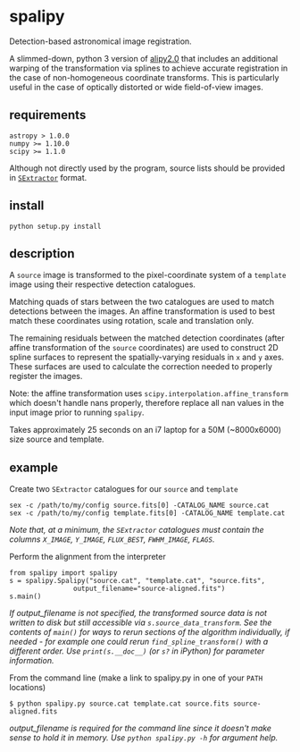 # spalipy

Detection-based astronomical image registration.

A slimmed-down, python 3 version of
[alipy2.0](https://obswww.unige.ch/~tewes/alipy/) that includes an
additional warping of the transformation via splines to achieve
accurate registration in the case of non-homogeneous coordinate
transforms. This is particularly useful in the case of optically
distorted or wide field-of-view images.

## requirements

```
astropy > 1.0.0
numpy >= 1.10.0
scipy >= 1.1.0
```

Although not directly used by the program, source lists should be
provided in
[`SExtractor`](https://www.astromatic.net/software/sextractor) format.

## install

`python setup.py install`

## description

A `source` image is transformed to the pixel-coordinate system of a
`template` image using their respective detection catalogues.

Matching quads of stars between the two catalogues are used to match
detections between the images. An affine transformation is used to best
match these coordinates using rotation, scale and translation only.

The remaining residuals between the matched detection coordinates
(after affine transformation of the `source` coordinates) are used to
construct 2D spline surfaces to represent the spatially-varying
residuals in `x` and `y` axes. These surfaces are used to calculate
the correction needed to properly register the images.

Note: the affine transformation uses `scipy.interpolation.affine_transform`
which doesn't handle nans properly, therefore replace all nan values
in the input image prior to running `spalipy`.

Takes approximately 25 seconds on an i7 laptop for a 50M (~8000x6000)
size source and template.


## example

Create two `SExtractor` catalogues for our `source` and `template`

```
sex -c /path/to/my/config source.fits[0] -CATALOG_NAME source.cat
sex -c /path/to/my/config template.fits[0] -CATALOG_NAME template.cat
```
*Note that, at a minimum, the `SExtractor` catalogues must contain the
columns `X_IMAGE`, `Y_IMAGE`, `FLUX_BEST`, `FWHM_IMAGE`, `FLAGS`.*

Perform the alignment from the interpreter

```
from spalipy import spalipy
s = spalipy.Spalipy("source.cat", "template.cat", "source.fits",
    		    output_filename="source-aligned.fits")
s.main()
```
*If output_filename is not specified, the transformed source data is
not written to disk but still accessible via
`s.source_data_transform`.*
*See the contents of `main()` for ways to rerun sections of the
algorithm individually, if needed - for example one could rerun
`find_spline_transform()` with a different order.*
*Use `print(s.__doc__)` (or `s?` in iPython) for parameter information.*

From the command line (make a link to spalipy.py in one of your `PATH`
locations)

```
$ python spalipy.py source.cat template.cat source.fits source-aligned.fits
```
*output_filename is required for the command line since it doesn't make
sense to hold it in memory.*
*Use `python spalipy.py -h` for argument help.*